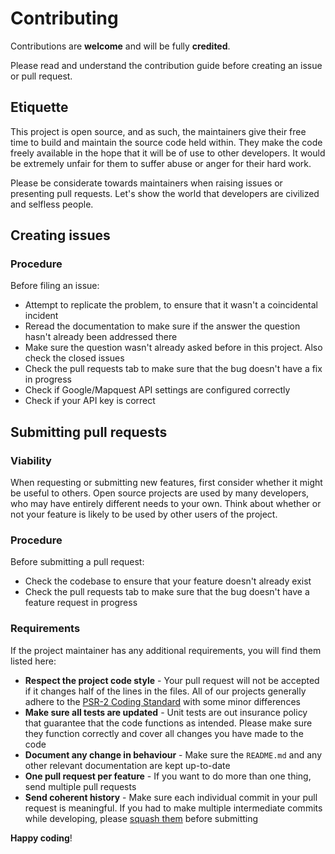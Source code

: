 # Contributing

Contributions are **welcome** and will be fully **credited**.

Please read and understand the contribution guide before creating an issue or pull request.


## Etiquette

This project is open source, and as such, the maintainers give their free time to build and maintain the source code held within. They make the code freely available in the hope that it will be of use to other developers. It would be extremely unfair for them to suffer abuse or anger for their hard work.

Please be considerate towards maintainers when raising issues or presenting pull requests. Let's show the world that developers are civilized and selfless people.


## Creating issues

### Procedure

Before filing an issue:

- Attempt to replicate the problem, to ensure that it wasn't a coincidental incident
- Reread the documentation to make sure if the answer the question hasn't already been addressed there
- Make sure the question wasn't already asked before in this project. Also check the closed issues
- Check the pull requests tab to make sure that the bug doesn't have a fix in progress
- Check if Google/Mapquest API settings are configured correctly
- Check if your API key is correct


## Submitting pull requests

### Viability

When requesting or submitting new features, first consider whether it might be useful to others. Open
source projects are used by many developers, who may have entirely different needs to your own. Think about
whether or not your feature is likely to be used by other users of the project.


### Procedure

Before submitting a pull request:

- Check the codebase to ensure that your feature doesn't already exist
- Check the pull requests tab to make sure that the bug doesn't have a feature request in progress


### Requirements

If the project maintainer has any additional requirements, you will find them listed here:

- **Respect the project code style** - Your pull request will not be accepted if it changes half of the lines in the files. All of our projects generally adhere to the [PSR-2 Coding Standard](https://github.com/php-fig/fig-standards/blob/master/accepted/PSR-2-coding-style-guide.md) with some minor differences
- **Make sure all tests are updated** - Unit tests are out insurance policy that guarantee that the code functions as intended. Please make sure they function correctly and cover all changes you have made to the code
- **Document any change in behaviour** - Make sure the `README.md` and any other relevant documentation are kept up-to-date
- **One pull request per feature** - If you want to do more than one thing, send multiple pull requests
- **Send coherent history** - Make sure each individual commit in your pull request is meaningful. If you had to make multiple intermediate commits while developing, please [squash them](http://www.git-scm.com/book/en/v2/Git-Tools-Rewriting-History#Changing-Multiple-Commit-Messages) before submitting

**Happy coding**!
